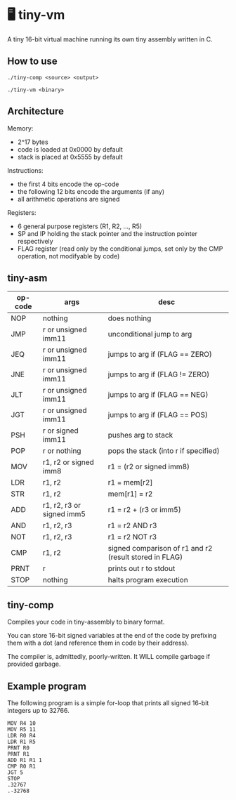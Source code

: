 # 🖥️ tiny-vm

A tiny 16-bit virtual machine running its own tiny assembly written in C.

## How to use
`./tiny-comp <source> <output>`

`./tiny-vm <binary>`

## Architecture
Memory:
- 2^17 bytes
- code is loaded at 0x0000 by default
- stack is placed at 0x5555 by default

Instructions:
- the first 4 bits encode the op-code
- the following 12 bits encode the arguments (if any)
- all arithmetic operations are signed

Registers:
- 6 general purpose registers (R1, R2, ..., R5)
- SP and IP holding the stack pointer and the instruction pointer respectively
- FLAG register (read only by the conditional jumps, set only by the CMP operation, not modifyable by code)

## tiny-asm
op-code | args                          | desc
------- | -------------------------     | -----------
NOP     | nothing                       | does nothing
JMP     | r or unsigned imm11           | unconditional jump to arg
JEQ     | r or unsigned imm11           | jumps to arg if (FLAG == ZERO)
JNE     | r or unsigned imm11           | jumps to arg if (FLAG != ZERO)
JLT     | r or unsigned imm11           | jumps to arg if (FLAG == NEG)
JGT     | r or unsigned imm11           | jumps to arg if (FLAG == POS)
PSH     | r or signed imm11             | pushes arg to stack
POP     | r or nothing                  | pops the stack (into r if specified)
MOV     | r1, r2 or signed imm8         | r1 = (r2 or signed imm8)
LDR     | r1, r2                        | r1 = mem[r2]
STR     | r1, r2                        | mem[r1] = r2
ADD     | r1, r2, r3 or signed imm5     | r1 = r2 + (r3 or imm5)
AND     | r1, r2, r3                    | r1 = r2 AND r3
NOT     | r1, r2, r3                    | r1 = r2 NOT r3
CMP     | r1, r2                        | signed comparison of r1 and r2 (result stored in FLAG)
PRNT    | r                             | prints out r to stdout
STOP    | nothing                       | halts program execution

## tiny-comp
Compiles your code in tiny-assembly to binary format.

You can store 16-bit signed variables at the end of the code by prefixing them with a dot (and reference them in code by their address).

The compiler is, admittedly, poorly-written. It WILL compile garbage if provided garbage.

## Example program
The following program is a simple for-loop that prints all signed 16-bit integers up to 32766.
```
MOV R4 10
MOV R5 11
LDR R0 R4
LDR R1 R5
PRNT R0
PRNT R1
ADD R1 R1 1
CMP R0 R1
JGT 5
STOP
.32767
.-32768
```
